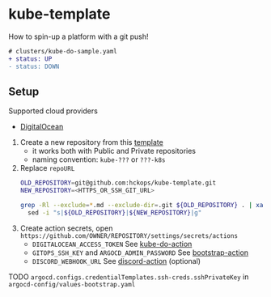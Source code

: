 # kube-template

How to spin-up a platform with a git push!

```diff
# clusters/kube-do-sample.yaml
+ status: UP
- status: DOWN
```

## Setup

Supported cloud providers
* [DigitalOcean](https://www.digitalocean.com)

1. Create a new repository from this [template](https://github.com/hckops/kube-template/generate)
    - it works both with Public and Private repositories
    - naming convention: `kube-???` or `???-k8s`
2. Replace `repoURL`
    ```bash
    OLD_REPOSITORY=git@github.com:hckops/kube-template.git
    NEW_REPOSITORY=<HTTPS_OR_SSH_GIT_URL>

    grep -Rl --exclude=*.md --exclude-dir=.git ${OLD_REPOSITORY} . | xargs \
      sed -i "s|${OLD_REPOSITORY}|${NEW_REPOSITORY}|g"
    ```
3. Create action secrets, open `https://github.com/OWNER/REPOSITORY/settings/secrets/actions`
    - `DIGITALOCEAN_ACCESS_TOKEN` See [kube-do-action](https://github.com/hckops/actions#kube-do-action)
    - `GITOPS_SSH_KEY` and `ARGOCD_ADMIN_PASSWORD` See [bootstrap-action](https://github.com/hckops/actions#bootstrap-action)
    - `DISCORD_WEBHOOK_URL` See [discord-action](https://github.com/hckops/actions#discord-action) (optional)

TODO  `argocd.configs.credentialTemplates.ssh-creds.sshPrivateKey` in `argocd-config/values-bootstrap.yaml`
